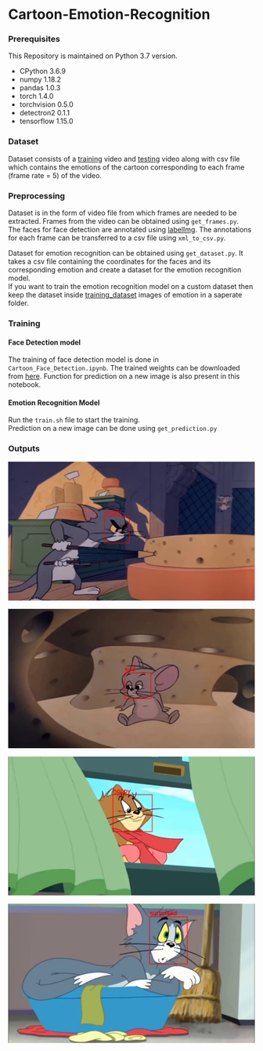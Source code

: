 # Cartoon-Emotion-Recognition

### Prerequisites

This Repository is maintained on Python 3.7 version.

  - CPython  3.6.9
  - numpy  1.18.2
  - pandas  1.0.3
  - torch  1.4.0
  - torchvision  0.5.0
  - detectron2  0.1.1
  - tensorflow  1.15.0


### Dataset

Dataset consists of a [training](Data) video and [testing](Data) video along with csv file which contains the emotions of the cartoon corresponding to each frame (frame rate = 5) of the video.

### Preprocessing

Dataset is in the form of video file from which frames are needed to be extracted. Frames from the video can be obtained using `get_frames.py`.           
The faces for face detection are annotated using [labelImg](https://github.com/tzutalin/labelImg). The annotations for each frame can be transferred to a csv file using `xml_to_csv.py`.  
   
Dataset for emotion recognition can be obtained using `get_dataset.py`. It takes a csv file containing the coordinates for the faces and its corresponding emotion and create a dataset for the emotion recognition model.   
If you want to train the emotion recognition model on a custom dataset then keep the dataset inside  [training_dataset](Emotion_Recognition/training_dataset) images of emotion in a saperate folder.

### Training 
#### Face Detection model

The training of face detection model is done in `Cartoon_Face_Detection.ipynb`. The trained weights can be downloaded from [here](something). Function for prediction on a new image is also present in this notebook.

#### Emotion Recognition Model
Run the `train.sh` file to start the training.    
Prediction on a new image can be done using `get_prediction.py`  


### Outputs

<p align="center"> <img src="frame238.jpg"/> </p>

<p align="center"> <img src="frame246.jpg"/> </p>

<p align="center"> <img src="frame0.jpg"/> </p>

<p align="center"> <img src="frame2.jpg"/> </p>




